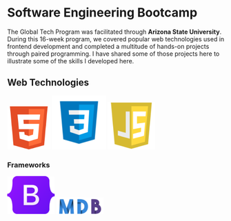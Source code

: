 # Software Engineering Bootcamp

The Global Tech Program was facilitated through **Arizona State University**. During this 16-week program, we covered popular web technologies used in frontend development and completed a multitude of hands-on projects through paired programming. I have shared some of those projects here to illustrate some of the skills I developed here.



## Web Technologies
<img src="Assets/html5.png" alt="HTML5" width="100"/>
<img src="Assets/css3.png" alt="CSS3" width="125"/>
<img src="Assets/javascript.png" alt="Javascript" width="110"/>

### Frameworks
<img src="Assets/bootstraplogo.png" alt="Javascript" width="110"/>
<img src="Assets/mdb.png" alt="Javascript" width="110"/>
